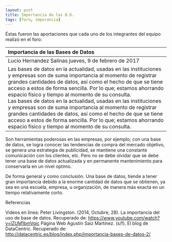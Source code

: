 ```yaml
---
layout: post
title: Importancia de las B.D.
tags: [foro, imporancia]
---
```

Éstas fueron las aportaciones que cada uno de los integrantes del equipo realizó en el foro:

| Importancia de las Bases de Datos  |
| :------- | 
| Lucio Hernandez Salinas jueves, 9 de febrero de 2017 | 
| Las bases de datos en la actualidad, usadas en las instituciones y empresas son de suma importancia al momento de registrar grandes cantidades de datos, así como el hecho de que se tiene acceso a estos de forma sencilla. Por lo que; estamos ahorrando espacio físico y tiempo al momento de su consulta.  <br>Las bases de datos en la actualidad, usadas en las instituciones y empresas son de suma importancia al momento de registrar grandes cantidades de datos, así como el hecho de que se tiene acceso a estos de forma sencilla. Por lo que; estamos ahorrando espacio físico y tiempo al momento de su consulta. |



Son herramientas poderosas en las empresas, por ejemplo; con una base de datos, se logra conocer las tendencias de compra del mercado objetivo, se genera una estrategia de publicidad, se mantiene una constante comunicación con los clientes, etc. Pero no se debe olvidar que se debe tener una base de datos actualizada y en permanente mantenimiento para conservarla en un nivel optimo.

De forma general y como conclusión. Una base de datos, tiende a tener gran importancia debido a la enorme cantidad de datos que se obtienen, ya sea en una escuela, empresa, u organización, de manera más exacta en un tiempo relativamente corto.

Referencias

Videos en línea:
Peter Livingston. (2014, Octubre, 28). La importancia del uso de base de datos.
Recuperado de: https://www.youtube.com/watch?v=lZUM1bmVqic
Página Web
Agustín Saiz Martínez. (s/f). El blog de DataCentric.
Recuperado de: http://datacentric.es/blog/index.php/importancia-bases-de-datos-2/


